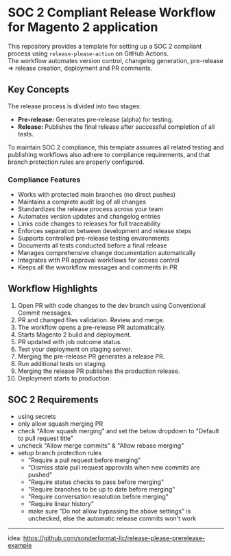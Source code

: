 # SOC 2 Compliant Release Workflow for Magento 2 application

This repository provides a template for setting up a SOC 2 compliant process using `release-please-action` on GitHub Actions.  
The workflow automates version control, changelog generation, pre-release => release creation, deployment and PR comments.

## Key Concepts

The release process is divided into two stages:
- **Pre-release:** Generates pre-release (alpha) for testing.
- **Release:** Publishes the final release after successful completion of all tests.

To maintain SOC 2 compliance, this template assumes all related testing and publishing workflows also adhere to compliance requirements, and that branch protection rules are properly configured.

### Compliance Features

- Works with protected main branches (no direct pushes)
- Maintains a complete audit log of all changes
- Standardizes the release process across your team
- Automates version updates and changelog entries
- Links code changes to releases for full traceability
- Enforces separation between development and release steps
- Supports controlled pre-release testing environments
- Documents all tests conducted before a final release
- Manages comprehensive change documentation automatically
- Integrates with PR approval workflows for access control
- Keeps all the wworkflow messages and comments in PR

## Workflow Highlights

1. Open PR with code changes to the dev branch using Conventional Commit messages.
2. PR and changed files validation. Review and merge.
3. The workflow opens a pre-release PR automatically.
4. Starts Magento 2 build and deployment.
5. PR updated with job outcome status.
6. Test your deployment on staging server.
7. Merging the pre-release PR generates a release PR.
8. Run additional tests on staging.
9. Merging the release PR publishes the production release.
10. Deployment starts to production.

## SOC 2 Requirements

- using secrets
- only allow squash merging PR
- check "Allow squash merging" and set the below dropdown to "Default to pull request title"
- uncheck "Allow merge commits" & "Allow rebase merging"
- setup branch protection rules
  - "Require a pull request before merging"
  - "Dismiss stale pull request approvals when new commits are pushed"
  - "Require status checks to pass before merging"
  - "Require branches to be up to date before merging"
  - "Require conversation resolution before merging"
  - "Require linear history"
  - make sure "Do not allow bypassing the above settings" is unchecked, else the automatic release commits won't work







---
idea: https://github.com/sonderformat-llc/release-please-prerelease-example
